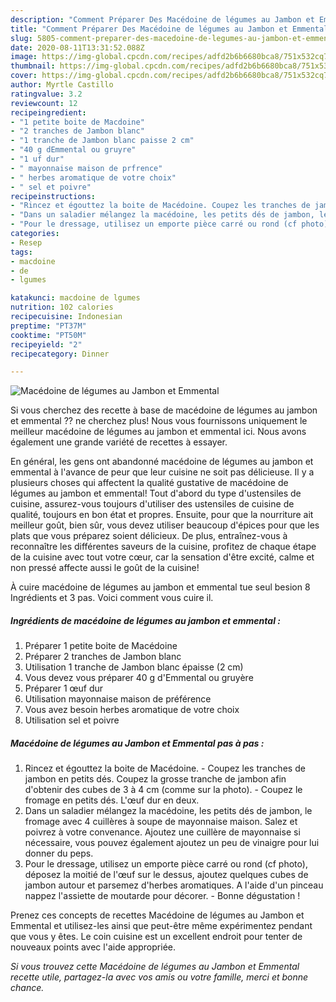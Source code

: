 ```yaml
---
description: "Comment Préparer Des Macédoine de légumes au Jambon et Emmental"
title: "Comment Préparer Des Macédoine de légumes au Jambon et Emmental"
slug: 5805-comment-preparer-des-macedoine-de-legumes-au-jambon-et-emmental
date: 2020-08-11T13:31:52.088Z
image: https://img-global.cpcdn.com/recipes/adfd2b6b6680bca8/751x532cq70/macedoine-de-legumes-au-jambon-et-emmental-photo-principale-de-la-recette.jpg
thumbnail: https://img-global.cpcdn.com/recipes/adfd2b6b6680bca8/751x532cq70/macedoine-de-legumes-au-jambon-et-emmental-photo-principale-de-la-recette.jpg
cover: https://img-global.cpcdn.com/recipes/adfd2b6b6680bca8/751x532cq70/macedoine-de-legumes-au-jambon-et-emmental-photo-principale-de-la-recette.jpg
author: Myrtle Castillo
ratingvalue: 3.2
reviewcount: 12
recipeingredient:
- "1 petite boite de Macdoine"
- "2 tranches de Jambon blanc"
- "1 tranche de Jambon blanc paisse 2 cm"
- "40 g dEmmental ou gruyre"
- "1 uf dur"
- " mayonnaise maison de prfrence"
- " herbes aromatique de votre choix"
- " sel et poivre"
recipeinstructions:
- "Rincez et égouttez la boite de Macédoine. Coupez les tranches de jambon en petits dés. Coupez la grosse tranche de jambon afin d&#39;obtenir des cubes de 3 à 4 cm (comme sur la photo). Coupez le fromage en petits dés. L&#39;œuf dur en deux."
- "Dans un saladier mélangez la macédoine, les petits dés de jambon, le fromage avec 4 cuillères à soupe de mayonnaise maison. Salez et poivrez à votre convenance. Ajoutez une cuillère de mayonnaise si nécessaire, vous pouvez également ajoutez un peu de vinaigre pour lui donner du peps."
- "Pour le dressage, utilisez un emporte pièce carré ou rond (cf photo), déposez la moitié de l&#39;œuf sur le dessus, ajoutez quelques cubes de jambon autour et parsemez d&#39;herbes aromatiques. A l&#39;aide d&#39;un pinceau nappez l&#39;assiette de moutarde pour décorer. Bonne dégustation !"
categories:
- Resep
tags:
- macdoine
- de
- lgumes

katakunci: macdoine de lgumes 
nutrition: 102 calories
recipecuisine: Indonesian
preptime: "PT37M"
cooktime: "PT50M"
recipeyield: "2"
recipecategory: Dinner

---
```



![Macédoine de légumes au Jambon et Emmental](https://img-global.cpcdn.com/recipes/adfd2b6b6680bca8/751x532cq70/macedoine-de-legumes-au-jambon-et-emmental-photo-principale-de-la-recette.jpg)

Si vous cherchez des recette à base de macédoine de légumes au jambon et emmental ?? ne cherchez plus! Nous vous fournissons uniquement le meilleur macédoine de légumes au jambon et emmental ici. Nous avons également une grande variété de recettes à essayer.

En général, les gens ont abandonné macédoine de légumes au jambon et emmental à l'avance de peur que leur cuisine ne soit pas délicieuse. Il y a plusieurs choses qui affectent la qualité gustative de macédoine de légumes au jambon et emmental! Tout d'abord du type d'ustensiles de cuisine, assurez-vous toujours d'utiliser des ustensiles de cuisine de qualité, toujours en bon état et propres. Ensuite, pour que la nourriture ait meilleur goût, bien sûr, vous devez utiliser beaucoup d'épices pour que les plats que vous préparez soient délicieux. De plus, entraînez-vous à reconnaître les différentes saveurs de la cuisine, profitez de chaque étape de la cuisine avec tout votre cœur, car la sensation d'être excité, calme et non pressé affecte aussi le goût de la cuisine!

<!--inarticleads1-->

À cuire macédoine de légumes au jambon et emmental tue seul besion 8 Ingrédients et 3 pas. Voici comment vous cuire il.

##### Ingrédients de macédoine de légumes au jambon et emmental :

1. Préparer 1 petite boite de Macédoine
1. Préparer 2 tranches de Jambon blanc
1. Utilisation 1 tranche de Jambon blanc épaisse (2 cm)
1. Vous devez vous préparer 40 g d&#39;Emmental ou gruyère
1. Préparer 1 œuf dur
1. Utilisation  mayonnaise maison de préférence
1. Vous avez besoin  herbes aromatique de votre choix
1. Utilisation  sel et poivre




<!--inarticleads2-->

##### Macédoine de légumes au Jambon et Emmental pas à pas :

1. Rincez et égouttez la boite de Macédoine. - Coupez les tranches de jambon en petits dés. Coupez la grosse tranche de jambon afin d&#39;obtenir des cubes de 3 à 4 cm (comme sur la photo). - Coupez le fromage en petits dés. L&#39;œuf dur en deux.
1. Dans un saladier mélangez la macédoine, les petits dés de jambon, le fromage avec 4 cuillères à soupe de mayonnaise maison. Salez et poivrez à votre convenance. Ajoutez une cuillère de mayonnaise si nécessaire, vous pouvez également ajoutez un peu de vinaigre pour lui donner du peps.
1. Pour le dressage, utilisez un emporte pièce carré ou rond (cf photo), déposez la moitié de l&#39;œuf sur le dessus, ajoutez quelques cubes de jambon autour et parsemez d&#39;herbes aromatiques. A l&#39;aide d&#39;un pinceau nappez l&#39;assiette de moutarde pour décorer. - Bonne dégustation !




<!--inarticleads1-->

<p>
Prenez ces concepts de recettes Macédoine de légumes au Jambon et Emmental et utilisez-les ainsi que peut-être même expérimentez pendant que vous y êtes. Le coin cuisine est un excellent endroit pour tenter de nouveaux points avec l'aide appropriée.
</p>

<p>
<i>Si vous trouvez cette Macédoine de légumes au Jambon et Emmental recette utile, partagez-la avec vos amis ou votre famille, merci et bonne chance.</i>
</p>
